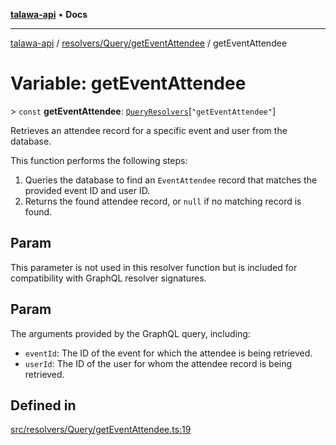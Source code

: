 [**talawa-api**](../../../../README.md) • **Docs**

***

[talawa-api](../../../../modules.md) / [resolvers/Query/getEventAttendee](../README.md) / getEventAttendee

# Variable: getEventAttendee

\> `const` **getEventAttendee**: [`QueryResolvers`](../../../../types/generatedGraphQLTypes/type-aliases/QueryResolvers.md)\[`"getEventAttendee"`\]

Retrieves an attendee record for a specific event and user from the database.

This function performs the following steps:
1. Queries the database to find an `EventAttendee` record that matches the provided event ID and user ID.
2. Returns the found attendee record, or `null` if no matching record is found.

## Param

This parameter is not used in this resolver function but is included for compatibility with GraphQL resolver signatures.

## Param

The arguments provided by the GraphQL query, including:
  - `eventId`: The ID of the event for which the attendee is being retrieved.
  - `userId`: The ID of the user for whom the attendee record is being retrieved.

## Defined in

[src/resolvers/Query/getEventAttendee.ts:19](https://github.com/PalisadoesFoundation/talawa-api/blob/67d017fd9312183a6b2bae1b160bc814f56ab5c2/src/resolvers/Query/getEventAttendee.ts#L19)
